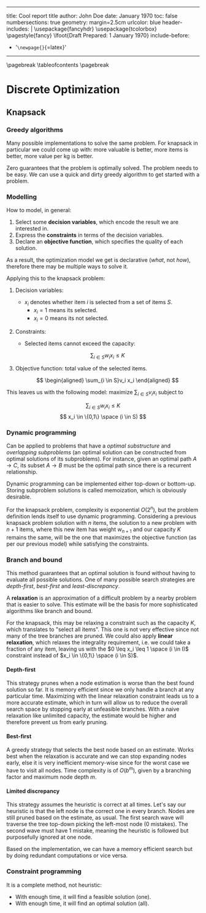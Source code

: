 <!-- ---
title: "Boxes with pandoc-latex-environment and tcolorbox"
author: [Author]
date: "2020-01-01"
subject: "Markdown"
keywords: [Markdown, Example]
lang: "en"
colorlinks: true
header-includes:
- |
  ```{=latex}
  \usepackage{tcolorbox}

  \newtcolorbox{info-box}{colback=cyan!5!white,arc=0pt,outer arc=0pt,colframe=cyan!60!black}
  \newtcolorbox{warning-box}{colback=orange!5!white,arc=0pt,outer arc=0pt,colframe=orange!80!black}
  \newtcolorbox{error-box}{colback=red!5!white,arc=0pt,outer arc=0pt,colframe=red!75!black}
  ```
pandoc-latex-environment:
  tcolorbox: [box]
  info-box: [info]
  warning-box: [warning]
  error-box: [error]
fontfamily: lato
fontfamilyoptions:
  - default
  - defaultsans
--- -->
---
title: Cool report title
author: John Doe
date: January 1970
toc: false
numbersections: true
geometry: margin=2.5cm
urlcolor: blue
header-includes: |
    \usepackage{fancyhdr}
    \usepackage{tcolorbox}
    \pagestyle{fancy}
    \lfoot{Draft Prepared: 1 January 1970}
include-before:
- '`\newpage{}`{=latex}'
---

\pagebreak
\tableofcontents
\pagebreak

# Discrete Optimization

## Knapsack

### Greedy algorithms

Many possible implementations to solve the same problem. For knapsack in
particular we could come up with: more valuable is better, more items is better, more value per kg is
better.

Zero guarantees that the problem is optimally solved. The problem needs to be
easy. We can use a quick and dirty greedy algorithm to get started with a
problem.

### Modelling

How to model, in general:

1. Select some **decision variables**, which encode the result we are interested
   in.
2. Express the **constraints** in terms of the decision variables.
3. Declare an **objective function**, which specifies the quality of each solution.

As a result, the optimization model we get is declarative (_what_, not _how_),
therefore there may be multiple ways to solve it.

Applying this to the knapsack problem:

1. Decision variables:
    - $x_i$ denotes whether item $i$ is selected from a set of items $S$.
        - $x_i=1$ means its selected.
        - $x_i=0$ means its not selected.
2. Constraints:
    - Selected items cannot exceed the capacity:

    $$
    \sum_{i \in S}w_i x_i \leq K
    $$

3. Objective function: total value of the selected items.

    $$
    \begin{aligned}
    \sum_{i \in S}v_i x_i
    \end{aligned}
    $$

This leaves us with the following model: maximize $\displaystyle\sum_{i \in
S}v_i x_i$ subject to



$$
  \sum_{i \in S}w_i x_i \leq K
$$
$$
  x_i \in \{0,1\} \space (i \in S)
$$

### Dynamic programming

Can be applied to problems that have a _optimal substructure_ and _overlapping subproblems_ (an optimal
solution can be constructed from optimal solutions of its subproblems).
For instance, given an optimal path $A \rightarrow C$, its subset $A \rightarrow
B$ must be the optimal path since there is a recurrent relationship.

Dynamic programming can be implemented either top-down or bottom-up. Storing
subproblem solutions is called memoization, which is obviously desirable.

For the knapsack problem, complexity is exponential $O(2^n)$, but the problem
definition lends itself to use dynamic programming. Considering a previous
knapsack problem solution with $n$ items, the solution to a new problem with
$n+1$ items, where this new item has weight $w_{n+1}$ and our capacity $K$ remains
the same, will be the one
that maximizes the objective function (as per our previous model) while satisfying
the constraints.

### Branch and bound

This method guarantees that an optimal solution is found without having to
evaluate all possible solutions. One of many possible search strategies are
_depth-first_, _best-first_ and _least-discrepancy_.

A **relaxation** is an approximation of a difficult problem by a nearby problem
that is easier to solve. This estimate will be the basis for more sophisticated
algorithms like branch and bound.

For the knapsack, this may be relaxing a constraint
such as the capacity $K$, which translates to "select all items". This one is
not very effective since not many of the tree branches are pruned.
We could also apply **linear relaxation**, which relaxes the integrality
requirement, i.e. we could take a fraction of any item, leaving us with the  $0 \leq x_i \leq 1
\space (i \in I)$ constraint instead of $x_i \in \{0,1\} \space (i \in S)$.

#### Depth-first

This strategy prunes when a node estimation is worse than the best found
solution so far.
It is memory efficient since we only handle a branch at any particular time.
Maximizing with the linear relaxation constraint leads us to a more accurate estimate, which in
turn will allow us to reduce the overall search space by stopping early at
unfeasible branches. With a naive relaxation like unlimited capacity, the
estimate would be higher and therefore prevent us from early pruning.

#### Best-first

A greedy strategy that selects the best node based on an estimate. Works best when the relaxation is
accurate and we can stop expanding nodes early, else it is very inefficient
memory-wise since for the worst case we have to visit all nodes. Time complexity
is of $O(b^m)$, given by a branching factor and maximum node depth $m$.

#### Limited discrepancy

This strategy assumes the heuristic is correct at all times. Let's say our heuristic is that
the left node is the correct one in every branch. Nodes are still pruned based on the estimate, as usual. The first search wave will
traverse the tree top-down picking the left-most node (0 mistakes). The second
wave must have 1 mistake, meaning the heuristic is followed but purposefully
ignored at one node.

Based on the implementation, we can have a memory efficient search but by doing
redundant computations or vice versa.

### Constraint programming

It is a complete method, not heuristic:
  - With enough time, it will find a feasible solution (one).
  - With enough time, it will find an optimal solution (all).

